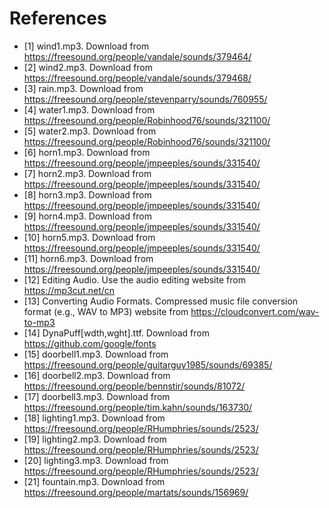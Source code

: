 # References
- [1] wind1.mp3. Download from https://freesound.org/people/vandale/sounds/379464/
- [2] wind2.mp3. Download from https://freesound.org/people/vandale/sounds/379468/
- [3] rain.mp3. Download from https://freesound.org/people/stevenparry/sounds/760955/
- [4] water1.mp3. Download from https://freesound.org/people/Robinhood76/sounds/321100/
- [5] water2.mp3. Download from https://freesound.org/people/Robinhood76/sounds/321100/
- [6] horn1.mp3. Download from https://freesound.org/people/jmpeeples/sounds/331540/
- [7] horn2.mp3. Download from https://freesound.org/people/jmpeeples/sounds/331540/
- [8] horn3.mp3. Download from https://freesound.org/people/jmpeeples/sounds/331540/
- [9] horn4.mp3. Download from https://freesound.org/people/jmpeeples/sounds/331540/
- [10] horn5.mp3. Download from https://freesound.org/people/jmpeeples/sounds/331540/
- [11] horn6.mp3. Download from https://freesound.org/people/jmpeeples/sounds/331540/
- [12] Editing Audio. Use the audio editing website from https://mp3cut.net/cn
- [13] Converting Audio Formats. Compressed music file conversion format (e.g., WAV to MP3) website from https://cloudconvert.com/wav-to-mp3
- [14] DynaPuff[wdth,wght].ttf. Download from https://github.com/google/fonts
- [15] doorbell1.mp3. Download from https://freesound.org/people/guitarguy1985/sounds/69385/
- [16] doorbell2.mp3. Download from https://freesound.org/people/bennstir/sounds/81072/
- [17] doorbell3.mp3. Download from https://freesound.org/people/tim.kahn/sounds/163730/
- [18] lighting1.mp3. Download from https://freesound.org/people/RHumphries/sounds/2523/
- [19] lighting2.mp3. Download from https://freesound.org/people/RHumphries/sounds/2523/
- [20] lighting3.mp3. Download from https://freesound.org/people/RHumphries/sounds/2523/
- [21] fountain.mp3. Download from https://freesound.org/people/martats/sounds/156969/
